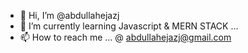- 👋 Hi, I’m @abdullahejazj
- 🌱 I’m currently learning Javascript & MERN STACK ...
- 📫 How to reach me ... @ abdullahejazj@gmail.com

<!---
abdullahejazj/abdullahejazj is a ✨ special ✨ repository because its `README.md` (this file) appears on your GitHub profile.
You can click the Preview link to take a look at your changes.
--->
